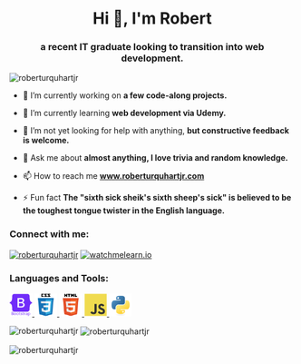 <h1 align="center">Hi 👋, I'm Robert</h1>
<h3 align="center">a recent IT graduate looking to transition into web development.</h3>

<p align="left"> <img src="https://komarev.com/ghpvc/?username=roberturquhartjr&label=Profile%20views&color=0e75b6&style=flat" alt="roberturquhartjr" /> </p>

- 🔭 I’m currently working on **a few code-along projects.**

- 🌱 I’m currently learning **web development via Udemy.**

- 🤝 I’m not yet looking for help with anything, **but constructive feedback is welcome.**

- 💬 Ask me about **almost anything, I love trivia and random knowledge.**

- 📫 How to reach me **www.roberturquhartjr.com**

- ⚡ Fun fact **The "sixth sick sheik's sixth sheep's sick" is believed to be the toughest tongue twister in the English language.**

<h3 align="left">Connect with me:</h3>
<p align="left">
<a href="https://linkedin.com/in/roberturquhartjr" target="blank"><img align="center" src="https://raw.githubusercontent.com/rahuldkjain/github-profile-readme-generator/master/src/images/icons/Social/linked-in-alt.svg" alt="roberturquhartjr" height="30" width="40" /></a>
<a href="https://instagram.com/watchmelearn.io" target="blank"><img align="center" src="https://raw.githubusercontent.com/rahuldkjain/github-profile-readme-generator/master/src/images/icons/Social/instagram.svg" alt="watchmelearn.io" height="30" width="40" /></a>
</p>

<h3 align="left">Languages and Tools:</h3>
<p align="left"> <a href="https://getbootstrap.com" target="_blank" rel="noreferrer"> <img src="https://raw.githubusercontent.com/devicons/devicon/master/icons/bootstrap/bootstrap-plain-wordmark.svg" alt="bootstrap" width="40" height="40"/> </a> <a href="https://www.w3schools.com/css/" target="_blank" rel="noreferrer"> <img src="https://raw.githubusercontent.com/devicons/devicon/master/icons/css3/css3-original-wordmark.svg" alt="css3" width="40" height="40"/> </a> <a href="https://www.w3.org/html/" target="_blank" rel="noreferrer"> <img src="https://raw.githubusercontent.com/devicons/devicon/master/icons/html5/html5-original-wordmark.svg" alt="html5" width="40" height="40"/> </a> <a href="https://developer.mozilla.org/en-US/docs/Web/JavaScript" target="_blank" rel="noreferrer"> <img src="https://raw.githubusercontent.com/devicons/devicon/master/icons/javascript/javascript-original.svg" alt="javascript" width="40" height="40"/> </a> <a href="https://www.python.org" target="_blank" rel="noreferrer"> <img src="https://raw.githubusercontent.com/devicons/devicon/master/icons/python/python-original.svg" alt="python" width="40" height="40"/> </a> </p>

<p><img align="left" src="https://github-readme-stats.vercel.app/api/top-langs?username=roberturquhartjr&show_icons=true&cache_seconds=1800&locale=en&layout=compact" alt="roberturquhartjr" /></p>

<p>&nbsp;<img align="center" src="https://github-readme-stats.vercel.app/api?username=roberturquhartjr&show_icons=true&cache_seconds=1800&locale=en" alt="roberturquhartjr" /></p>

<p><img align="center" src="https://github-readme-streak-stats.herokuapp.com/?user=roberturquhartjr&" alt="roberturquhartjr" /></p>
